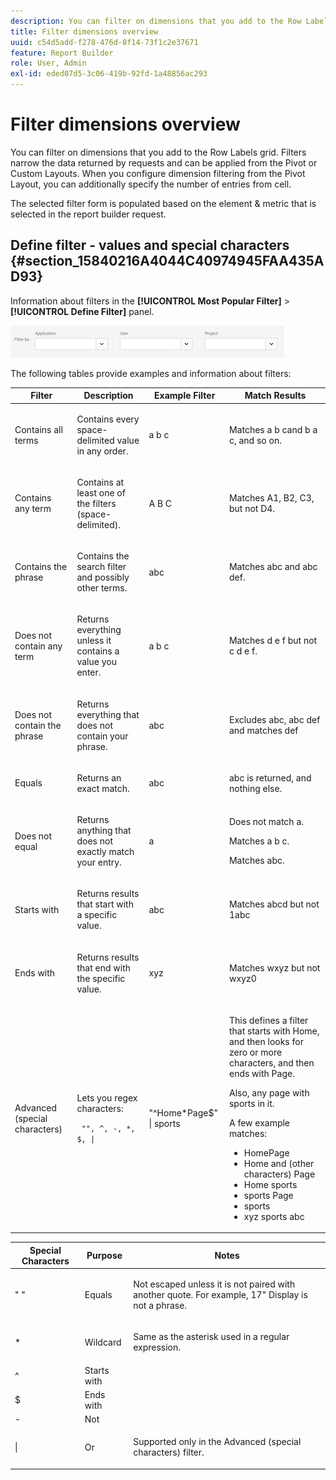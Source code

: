 ```yaml
---
description: You can filter on dimensions that you add to the Row Labels grid. Filters narrow the data returned by requests and can be applied from the Pivot or Custom Layouts. When you configure dimension filtering from the Pivot Layout, you can additionally specify the number of entries from cell.
title: Filter dimensions overview
uuid: c54d5add-f278-476d-8f14-73f1c2e37671
feature: Report Builder
role: User, Admin
exl-id: eded07d5-3c06-419b-92fd-1a48856ac293
---
```

# Filter dimensions overview

You can filter on dimensions that you add to the Row Labels grid. Filters narrow the data returned by requests and can be applied from the Pivot or Custom Layouts. When you configure dimension filtering from the Pivot Layout, you can additionally specify the number of entries from cell.

The selected filter form is populated based on the element & metric that is selected in the report builder request.

## Define filter - values and special characters {#section_15840216A4044C40974945FAA435AD93}

Information about filters in the **[!UICONTROL Most Popular Filter]** > **[!UICONTROL Define Filter]** panel.

![](/help/admin/admin/assets/filter.png)

The following tables provide examples and information about filters: 

<table id="table_8AC3A26FF02143DBA949B30F2A46CF11"> 
 <thead> 
  <tr> 
   <th colname="col1" class="entry"> Filter </th> 
   <th colname="col02" class="entry"> Description </th> 
   <th colname="col2" class="entry"> Example Filter </th> 
   <th colname="col3" class="entry"> Match Results </th> 
  </tr> 
 </thead>
 <tbody> 
  <tr> 
   <td colname="col1"> <p>Contains all terms </p> </td> 
   <td colname="col02"> <p>Contains every space-delimited value in any order. </p> </td> 
   <td colname="col2"> <p>a b c </p> </td> 
   <td colname="col3"> <p>Matches <span class="term"> a b c</span>and <span class="term"> b a c</span>, and so on. </p> </td> 
  </tr> 
  <tr> 
   <td colname="col1"> <p>Contains any term </p> </td> 
   <td colname="col02"> <p>Contains at least one of the filters (space-delimited). </p> </td> 
   <td colname="col2"> <p>A B C </p> </td> 
   <td colname="col3"> <p>Matches <span class="term"> A1</span>, <span class="term"> B2</span>, <span class="term"> C3</span>, but not <span class="term"> D4</span>. </p> </td> 
  </tr> 
  <tr> 
   <td colname="col1"> <p>Contains the phrase </p> </td> 
   <td colname="col02"> <p>Contains the search filter and possibly other terms. </p> </td> 
   <td colname="col2"> <p>abc </p> </td> 
   <td colname="col3"> <p>Matches <span class="term"> abc</span> and <span class="term"> abc def</span>. </p> </td> 
  </tr> 
  <tr> 
   <td colname="col1"> <p>Does not contain any term </p> </td> 
   <td colname="col02"> <p>Returns everything unless it contains a value you enter. </p> </td> 
   <td colname="col2"> <p>a b c </p> </td> 
   <td colname="col3"> <p>Matches <span class="term"> d e f</span> but not <span class="term"> c d e f</span>. </p> </td> 
  </tr> 
  <tr> 
   <td colname="col1"> <p>Does not contain the phrase </p> </td> 
   <td colname="col02"> <p>Returns everything that does not contain your phrase. </p> </td> 
   <td colname="col2"> <p>abc </p> </td> 
   <td colname="col3"> <p>Excludes <span class="term"> abc</span>, <span class="term"> abc def</span> and matches <span class="term"> def</span> </p> </td> 
  </tr> 
  <tr> 
   <td colname="col1"> <p>Equals </p> </td> 
   <td colname="col02"> <p>Returns an exact match. </p> </td> 
   <td colname="col2"> <p>abc </p> </td> 
   <td colname="col3"> <p> <span class="term"> abc</span> is returned, and nothing else. </p> </td> 
  </tr> 
  <tr> 
   <td colname="col1"> <p>Does not equal </p> </td> 
   <td colname="col02"> <p>Returns anything that does not exactly match your entry. </p> </td> 
   <td colname="col2"> <p>a </p> </td> 
   <td colname="col3"> <p>Does not match <span class="term"> a</span>. </p> <p>Matches <span class="term"> a b c</span>. </p> <p>Matches <span class="term"> abc</span>. </p> </td> 
  </tr> 
  <tr> 
   <td colname="col1"> <p>Starts with </p> </td> 
   <td colname="col02"> <p>Returns results that start with a specific value. </p> </td> 
   <td colname="col2"> <p>abc </p> </td> 
   <td colname="col3"> <p>Matches <span class="term"> abcd</span> but not <span class="term"> 1abc</span> </p> </td> 
  </tr> 
  <tr> 
   <td colname="col1"> <p>Ends with </p> </td> 
   <td colname="col02"> <p>Returns results that end with the specific value. </p> </td> 
   <td colname="col2"> <p>xyz </p> </td> 
   <td colname="col3"> <p>Matches <span class="term"> wxyz</span> but not <span class="term"> wxyz0</span> </p> </td> 
  </tr> 
  <tr> 
   <td colname="col1"> <p>Advanced (special characters) </p> </td> 
   <td colname="col02"> <p>Lets you regex characters: </p> <p> <code> "", ^, -, *, $, | </code> </p> </td> 
   <td colname="col2"> <p>"^Home*Page$" | sports </p> </td> 
   <td colname="col3"> <p> This defines a filter that starts with <span class="term"> Home</span>, and then looks for zero or more characters, and then ends with <span class="term"> Page</span>. </p> <p>Also, any page with <span class="term"> sports</span> in it. </p> <p>A few example matches: </p> 
    <ul id="ul_72D76C5AFEAF405E8A0E4E3C604D10AE"> 
     <li id="li_4D490059B667450DA8A0103167C7B391">HomePage </li> 
     <li id="li_1351619156274092AEB2771D882AD357">Home and (other characters) Page </li> 
     <li id="li_940EAA99A8CF49308E8471065EB317B1">Home sports </li> 
     <li id="li_50A895F14A454BE9BF06EE0F07F99B3B">sports Page </li> 
     <li id="li_F3CE0D07941D4C2485D2DE0B73E00677">sports </li> 
     <li id="li_E84C15C061824A5D922D9900392F2996">xyz sports abc </li> 
    </ul> </td> 
  </tr> 
 </tbody> 
</table>

<table id="table_8BBB06C8860745DEA41B39673699DC0F"> 
 <thead> 
  <tr> 
   <th colname="col1" class="entry"> Special Characters </th> 
   <th colname="col2" class="entry"> Purpose </th> 
   <th colname="col3" class="entry"> Notes </th> 
  </tr> 
 </thead>
 <tbody> 
  <tr> 
   <td colname="col1"> " " </td> 
   <td colname="col2"> Equals </td> 
   <td colname="col3"> <p>Not escaped unless it is not paired with another quote. For example, <span class="term"> 17" Display</span> is not a phrase. </p> </td> 
  </tr> 
  <tr> 
   <td colname="col1"> * </td> 
   <td colname="col2"> Wildcard </td> 
   <td colname="col3"> <p>Same as the asterisk used in a regular expression. </p> </td> 
  </tr> 
  <tr> 
   <td colname="col1"> ^ </td> 
   <td colname="col2"> Starts with </td> 
   <td colname="col3"> </td> 
  </tr> 
  <tr> 
   <td colname="col1"> $ </td> 
   <td colname="col2"> Ends with </td> 
   <td colname="col3"> </td> 
  </tr> 
  <tr> 
   <td colname="col1"> - </td> 
   <td colname="col2"> Not </td> 
   <td colname="col3"> </td> 
  </tr> 
  <tr> 
   <td colname="col1"> | </td> 
   <td colname="col2"> Or </td> 
   <td colname="col3"> <p>Supported only in the <span class="term"> Advanced (special characters)</span> filter. </p> </td> 
  </tr> 
 </tbody> 
</table>
